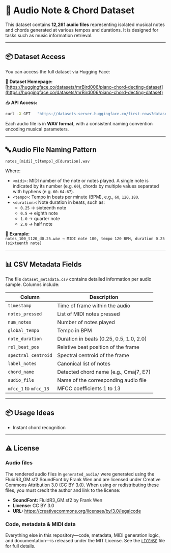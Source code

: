 # 🎼 Audio Note & Chord Dataset

This dataset contains **12,261 audio files** representing isolated musical notes and chords generated at various tempos and durations. It is designed for tasks such as music information retrieval.

---

## 📦 Dataset Access

You can access the full dataset via Hugging Face:

🔗 **Dataset Homepage:**  
[https://huggingface.co/datasets/mrBird006/piano-chord-decting-dataset](https://huggingface.co/datasets/mrBird006/piano-chord-decting-dataset)

📥 **API Access:**  
```bash
curl -X GET   "https://datasets-server.huggingface.co/first-rows?dataset=mrBird006%2Fpiano-chord-decting-dataset&config=default&split=train"
```

Each audio file is in **WAV format**, with a consistent naming convention encoding musical parameters.

---

## 🔤 Audio File Naming Pattern

```text
notes_[midi]_t[tempo]_d[duration].wav
```

Where:

- `<midi>`: MIDI number of the note or notes played. A single note is indicated by its number (e.g. `60`), chords by multiple values separated with hyphens (e.g. `60-64-67`).  
- `<tempo>`: Tempo in beats per minute (BPM), e.g., `60`, `120`, `180`.  
- `<duration>`: Note duration in beats, such as:  
  - `0.25` → sixteenth note  
  - `0.5`  → eighth note  
  - `1.0`  → quarter note  
  - `2.0`  → half note  

📌 **Example:**  
``notes_100_t120_d0.25.wav → MIDI note 100, tempo 120 BPM, duration 0.25 (sixteenth note)``

---

## 📊 CSV Metadata Fields

The file `dataset_metadata.csv` contains detailed information per audio sample. Columns include:

| Column               | Description                                       |
|----------------------|---------------------------------------------------|
| `timestamp`          | Time of frame within the audio                    |
| `notes_pressed`      | List of MIDI notes pressed                        |
| `num_notes`          | Number of notes played                            |
| `global_tempo`       | Tempo in BPM                                      |
| `note_duration`      | Duration in beats (0.25, 0.5, 1.0, 2.0)           |
| `rel_beat_pos`       | Relative beat position of the frame               |
| `spectral_centroid`  | Spectral centroid of the frame                    |
| `label_notes`        | Canonical list of notes                           |
| `chord_name`         | Detected chord name (e.g., Cmaj7, E7)             |
| `audio_file`         | Name of the corresponding audio file              |
| `mfcc_1` to `mfcc_13`| MFCC coefficients 1 to 13                         |

---

## 📦 Usage Ideas

- Instant chord recognition

---

## ⚠️ License

### Audio files

The rendered audio files in `generated_audio/` were generated using the FluidR3_GM.sf2 SoundFont by Frank Wen and are licensed under Creative Commons Attribution 3.0 (CC BY 3.0). When using or redistributing these files, you must credit the author and link to the license:

- **SoundFont:** FluidR3_GM.sf2 by Frank Wen  
- **License:** CC BY 3.0  
- **URL:** https://creativecommons.org/licenses/by/3.0/legalcode  

### Code, metadata & MIDI data

Everything else in this repository—code, metadata, MIDI generation logic, and documentation—is released under the MIT License. See the [`LICENSE`](./LICENSE.md) file for full details.
